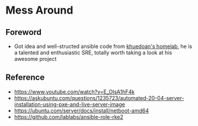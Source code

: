 # Mess Around

## Foreword
- Got idea and well-structed ansible code from [khuedoan's homelab](https://github.com/khuedoan/homelab.git), he is a talented and enthusiastic SRE, totally worth taking a look at his awesome project

## Reference
- https://www.youtube.com/watch?v=E_OlsA1hF4k
- https://askubuntu.com/questions/1235723/automated-20-04-server-installation-using-pxe-and-live-server-image
- https://ubuntu.com/server/docs/install/netboot-amd64
- https://github.com/lablabs/ansible-role-rke2
